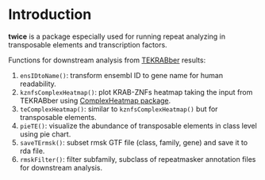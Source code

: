 Introduction
===

**twice** is a package especially used for running repeat analyzing in transposable
elements and transcription factors.  

Functions for downstream analysis from [TEKRABber](https://bioconductor.org/packages/3.15/bioc/html/TEKRABber.html) results:
1. `ensIDtoName()`: transform ensembl ID to gene name for human readability.
2. `kznfsComplexHeatmap()`: plot KRAB-ZNFs heatmap taking the input from 
TEKRABber using [ComplexHeatmap package](https://jokergoo.github.io/ComplexHeatmap-reference/book/).
3. `teComplexHeatmap()`: similar to `kznfsComplexHeatmap()` but for transposable elements.
4. `pieTE()`: visualize the abundance of transposable elements in class level using pie chart.
5. `saveTErmsk()`: subset rmsk GTF file (class, family, gene) and save it to rda file.
6. `rmskFilter()`: filter subfamily, subclass of repeatmasker annotation files for downstream analysis.
